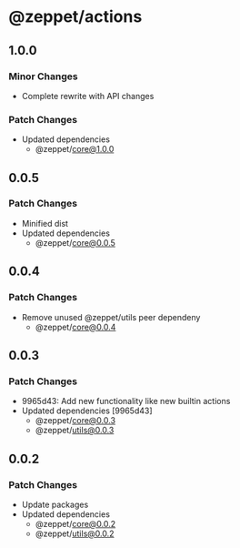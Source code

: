 # @zeppet/actions

## 1.0.0

### Minor Changes

- Complete rewrite with API changes

### Patch Changes

- Updated dependencies
  - @zeppet/core@1.0.0

## 0.0.5

### Patch Changes

- Minified dist
- Updated dependencies
  - @zeppet/core@0.0.5

## 0.0.4

### Patch Changes

- Remove unused @zeppet/utils peer dependeny
  - @zeppet/core@0.0.4

## 0.0.3

### Patch Changes

- 9965d43: Add new functionality like new builtin actions
- Updated dependencies [9965d43]
  - @zeppet/core@0.0.3
  - @zeppet/utils@0.0.3

## 0.0.2

### Patch Changes

- Update packages
- Updated dependencies
  - @zeppet/core@0.0.2
  - @zeppet/utils@0.0.2
